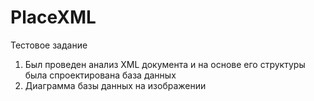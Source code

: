 # PlaceXML
Тестовое задание 
1. Был проведен анализ XML документа и на основе его структуры была спроектирована база данных<br>
2. Диаграмма базы данных на изображении 
